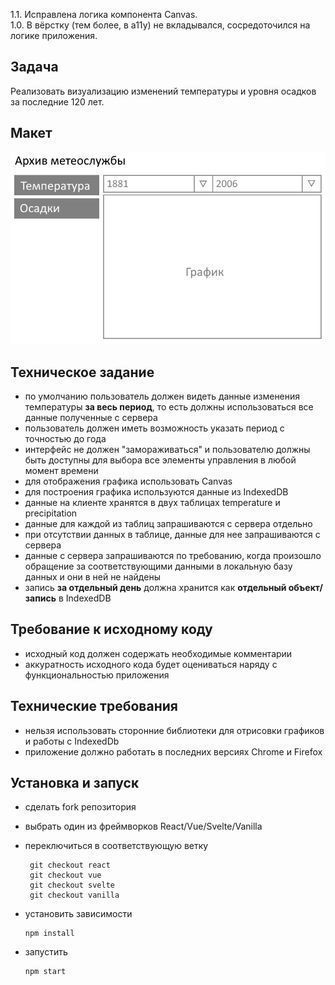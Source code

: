 1.1. Исправлена логика компонента Canvas.  
1.0. В вёрстку (тем более, в a11y) не вкладывался, сосредоточился на логике приложения.

## Задача
Реализовать визуализацию изменений температуры и уровня осадков за последние 120 лет.

## Макет
![image](design.png)

## Техническое задание
- по умолчанию пользователь должен видеть данные изменения температуры **за весь период**, то есть должны использоваться все данные полученные с сервера
- пользователь должен иметь возможность указать период с точностью до года
- интерфейс не должен "замораживаться" и пользователю должны быть доступны для выбора все элементы управления в любой момент времени
- для отображения графика использовать Canvas
- для построения графика используются данные из IndexedDB
- данные на клиенте хранятся в двух таблицах temperature и precipitation
- данные для каждой из таблиц запрашиваются с сервера отдельно
- при отсутствии данных в таблице, данные для нее запрашиваются с сервера
- данные с сервера запрашиваются по требованию, когда произошло обращение за соответствующими данными в локальную базу данных и они в ней не найдены
- запись **за отдельный день** должна хранится как **отдельный объект/запись** в IndexedDB

## Требование к исходному коду
- исходный код должен содержать необходимые комментарии
- аккуратность исходного кода будет оцениваться наряду с функциональностью приложения

## Технические требования
- нельзя использовать сторонние библиотеки для отрисовки графиков и работы с IndexedDb
- приложение должно работать в последних версиях Chrome и Firefox

## Установка и запуск
- сделать fork репозитория

- выбрать один из фреймворков React/Vue/Svelte/Vanilla

- переключиться в соответствующую ветку
   ```
    git checkout react
    git checkout vue
    git checkout svelte
    git checkout vanilla
    ```

- установить зависимости
    ```
    npm install
    ```

- запустить
    ```
    npm start
    ```
